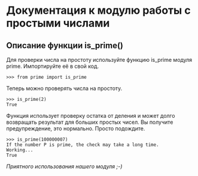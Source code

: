 Документация к модулю работы с простыми числами
===
Описание функции is_prime()
---
Для проверки числа на простоту используйте функцию is_prime модуля prime.
Импортируйте её в свой код.

    >>> from prime import is_prime
Теперь можно проверять числа на простоту.

    >>> is_prime(2)
    True
Функция использует проверку остатка от деления и может долго
возвращать результат для больших простых чисел.
Вы получите предупреждение, это нормально. Просто подождите.

    >>> is_prime(100000007)
    If the number P is prime, the check may take a long time.
    Working...
    True
*Приятного использования нашего модуля ;-)*
